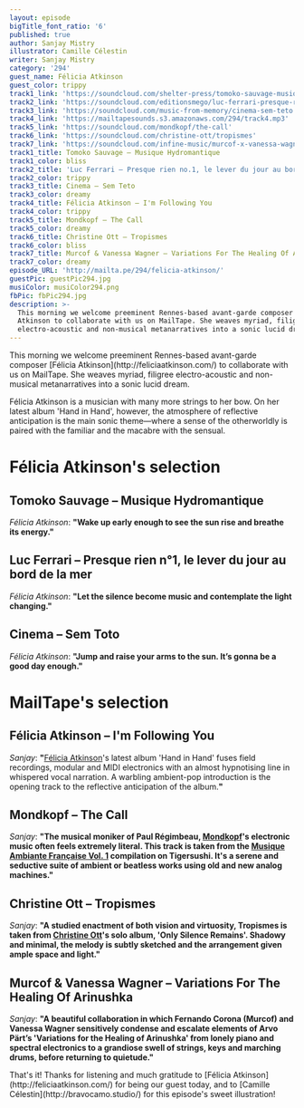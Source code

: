 ```yaml
---
layout: episode
bigTitle_font_ratio: '6'
published: true
author: Sanjay Mistry
illustrator: Camille Célestin
writer: Sanjay Mistry
category: '294'
guest_name: Félicia Atkinson
guest_color: trippy
track1_link: 'https://soundcloud.com/shelter-press/tomoko-sauvage-musique-hydromantique-sample-mix-sp087'
track2_link: 'https://soundcloud.com/editionsmego/luc-ferrari-presque-rien-no-2-ainsi-continue-la-nuit-dans-ma-tete-multiple-excerpt-regrm-005'
track3_link: 'https://soundcloud.com/music-from-memory/cinema-sem-teto'
track4_link: 'https://mailtapesounds.s3.amazonaws.com/294/track4.mp3'
track5_link: 'https://soundcloud.com/mondkopf/the-call'
track6_link: 'https://soundcloud.com/christine-ott/tropismes'
track7_link: 'https://soundcloud.com/infine-music/murcof-x-vanessa-wagner-variations-for-the-healing-of-arinushka-arvo-part-edit-version'
track1_title: Tomoko Sauvage – Musique Hydromantique
track1_color: bliss
track2_title: 'Luc Ferrari – Presque rien no.1, le lever du jour au bord de la mer'
track2_color: trippy
track3_title: Cinema – Sem Teto
track3_color: dreamy
track4_title: Félicia Atkinson – I'm Following You
track4_color: trippy
track5_title: Mondkopf – The Call
track5_color: dreamy
track6_title: Christine Ott – Tropismes
track6_color: bliss
track7_title: Murcof & Vanessa Wagner – Variations For The Healing Of Arinushka
track7_color: dreamy
episode_URL: 'http://mailta.pe/294/felicia-atkinson/'
guestPic: guestPic294.jpg
musiColor: musiColor294.png
fbPic: fbPic294.jpg
description: >-
  This morning we welcome preeminent Rennes-based avant-garde composer Félicia
  Atkinson to collaborate with us on MailTape. She weaves myriad, filigree
  electro-acoustic and non-musical metanarratives into a sonic lucid dream.
---
```

<p id="introduction">This morning we welcome preeminent Rennes-based avant-garde composer [Félicia Atkinson](http://feliciaatkinson.com/) to collaborate with us on MailTape. She weaves myriad, filigree electro-acoustic and non-musical metanarratives into a sonic lucid dream.</p>
<p>Félicia Atkinson is a musician with many more strings to her bow. On her latest album 'Hand in Hand', however, the atmosphere of reflective anticipation is the main sonic theme—where a sense of the otherworldly is paired with the familiar and the macabre with the sensual.</p>


# Félicia Atkinson's selection


## Tomoko Sauvage – Musique Hydromantique
_Félicia Atkinson_: **"**Wake up early enough to see the sun rise and breathe its energy.**"**

## Luc Ferrari – Presque rien n°1, le lever du jour au bord de la mer
_Félicia Atkinson_: **"**Let the silence become music and contemplate the light changing.**"**

## Cinema – Sem Toto
_Félicia Atkinson_: **"**Jump and raise your arms to the sun. It’s gonna be a good day enough.**"**


# MailTape's selection

## Félicia Atkinson – I'm Following You
_Sanjay_: **"**[Félicia Atkinson](http://feliciaatkinson.com/)'s latest album 'Hand in Hand' fuses field recordings, modular and MIDI electronics with an almost hypnotising line in whispered vocal narration. A warbling ambient-pop introduction is the opening track to the reflective anticipation of the album.**"**

## Mondkopf – The Call
_Sanjay_: **"**The musical moniker of Paul Régimbeau, [Mondkopf](http://mondkopf.tumblr.com/)'s electronic music often feels extremely literal. This track is taken from the [Musique Ambiante Française Vol. 1](https://tigersushirecords.bandcamp.com/album/musique-ambiante-fran-aise-vol-1) compilation on Tigersushi. It's a serene and seductive suite of ambient or beatless works using old and new analog machines.**"**

## Christine Ott – Tropismes
_Sanjay_: **"**A studied enactment of both vision and virtuosity, Tropismes is taken from [Christine Ott](http://www.christineott.fr/)'s solo album, 'Only Silence Remains'. Shadowy and minimal, the melody is subtly sketched and the arrangement given ample space and light.**"**

## Murcof & Vanessa Wagner – Variations For The Healing Of Arinushka
_Sanjay_: **"**A beautiful collaboration in which Fernando Corona (Murcof) and Vanessa Wagner sensitively condense and escalate elements of Arvo Pärt’s 'Variations for the Healing of Arinushka' from lonely piano and spectral electronics to a grandiose swell of strings, keys and marching drums, before returning to quietude.**"**

<p id="outroduction">That's it! Thanks for listening and much gratitude to [Félicia Atkinson](http://feliciaatkinson.com/) for being our guest today, and to [Camille Célestin](http://bravocamo.studio/) for this episode's sweet illustration!</p>
